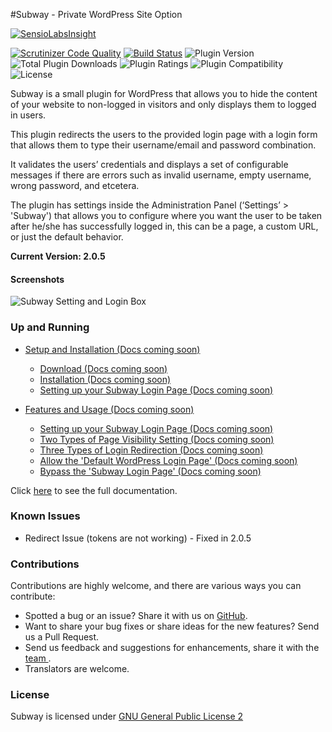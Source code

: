 #Subway - Private WordPress Site Option

[![SensioLabsInsight](https://insight.sensiolabs.com/projects/e85826fc-c1cb-47f1-9448-2a04b7b00eb1/big.png?x_cache=false)](https://insight.sensiolabs.com/projects/e85826fc-c1cb-47f1-9448-2a04b7b00eb1)

[![Scrutinizer Code Quality](https://scrutinizer-ci.com/g/codehaiku/subway-2.0/badges/quality-score.png?b=master)](https://scrutinizer-ci.com/g/codehaiku/subway-2.0/?branch=master) [![Build Status](https://scrutinizer-ci.com/g/codehaiku/subway-2.0/badges/build.png?b=master)](https://scrutinizer-ci.com/g/codehaiku/subway-2.0/build-status/master) ![Plugin Version](https://img.shields.io/wordpress/plugin/v/subway.svg)&nbsp;![Total Plugin Downloads](https://img.shields.io/wordpress/plugin/dt/subway.svg)&nbsp;![Plugin Ratings](https://img.shields.io/wordpress/plugin/r/subway.svg)&nbsp;![Plugin Compatibility](https://img.shields.io/wordpress/v/subway.svg)&nbsp;![License](http://img.shields.io/:license-GPL--2.0%2B-red.svg?style=flat-square)&nbsp;

Subway is a small plugin for WordPress that allows you to hide the content of your website to non-logged in visitors and only displays them to logged in users.

This plugin redirects the users to the provided login page with a login form that allows them to type their username/email and password combination.

It validates the users’ credentials and displays a set of configurable messages if there are errors such as invalid username, empty username, wrong password, and etcetera.

The plugin has settings inside the Administration Panel (‘Settings’ > 'Subway') that allows you to configure where you want the user to be taken after he/she has successfully logged in, this can be a page, a custom URL, or just the default behavior.

<strong>Current Version: 2.0.5</strong>

<h4><strong>Screenshots</strong></h4>

![Subway Setting and Login Box](https://dunhakdis.com/wp-content/uploads/2017/04/Subway-Plugin.png)

<h3><strong>Up and Running</strong></h3>

 - [Setup and Installation (Docs coming soon)]()
    - [Download (Docs coming soon)]()
    - [Installation (Docs coming soon) ]()
    - [Setting up your Subway Login Page (Docs coming soon) ]()

 - [Features and Usage (Docs coming soon)]()
    - [Setting up your Subway Login Page (Docs coming soon)]()
    - [Two Types of Page Visibility Setting (Docs coming soon)]()
    - [Three Types of Login Redirection (Docs coming soon)]()
    - [Allow the 'Default WordPress Login Page' (Docs coming soon)]()
    - [Bypass the 'Subway Login Page' (Docs coming soon)]()

Click [here](https://dunhakdis.com/subway-private-wordpress-site-option/) to see the full documentation.

<h3><strong>Known Issues</strong></h3>
<ul>
<li>Redirect Issue (tokens are not working) - Fixed in 2.0.5</li>
</ul>
<h3><strong>Contributions</strong></h3>
Contributions are highly welcome, and there are various ways you can contribute:

 - Spotted a bug or an issue? Share it with us on [GitHub](https://github.com/codehaiku/https://github.com/codehaiku/subway-2.0/issues/new).
 - Want to share your bug fixes or share ideas for the new features? Send us a Pull Request.
 - Send us feedback and suggestions for enhancements, share it with the [team ](https://github.com/codehaiku/https://github.com/codehaiku/subway-2.0/issues/new).
 - Translators are welcome.

<h3><strong>License</strong></h3>

Subway is licensed under [GNU General Public License 2](https://www.gnu.org/licenses/old-licenses/gpl-2.0.en.html)
